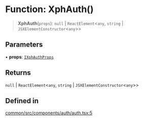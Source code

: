 # Function: XphAuth()

> **XphAuth**(`props`): `null` \| `ReactElement`\<`any`, `string` \| `JSXElementConstructor`\<`any`\>\>

## Parameters

• **props**: [`IXphAuthProps`](../interfaces/IXphAuthProps.md)

## Returns

`null` \| `ReactElement`\<`any`, `string` \| `JSXElementConstructor`\<`any`\>\>

## Defined in

[common/src/components/auth/auth.tsx:5](https://github.com/XiaoPiHong/xph-crud/blob/7515b2133578ebc5c9e01d24589011620605cd71/packages/common/src/components/auth/auth.tsx#L5)
